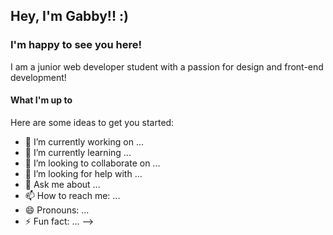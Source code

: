 ## Hey, I'm Gabby!! :)

### I'm happy to see you here!

I am a junior web developer student with a passion for design and front-end development!

#### What I'm up to




Here are some ideas to get you started:

- 🔭 I’m currently working on ...
- 🌱 I’m currently learning ...
- 👯 I’m looking to collaborate on ...
- 🤔 I’m looking for help with ...
- 💬 Ask me about ...
- 📫 How to reach me: ...
- 😄 Pronouns: ...
- ⚡ Fun fact: ...
-->
